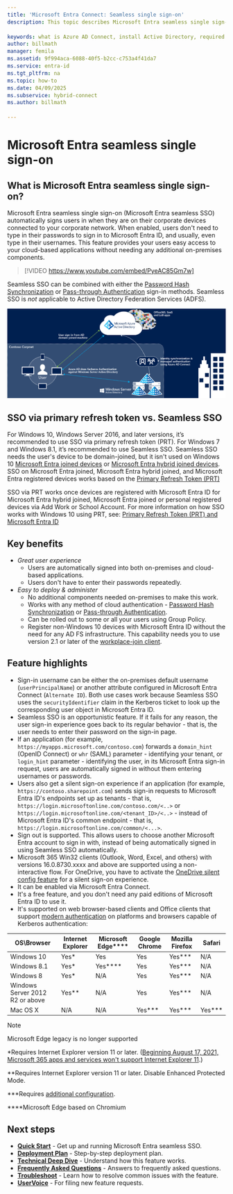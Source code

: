 ```yaml
---
title: 'Microsoft Entra Connect: Seamless single sign-on'
description: This topic describes Microsoft Entra seamless single sign-on and how it allows you to provide true single sign-on for corporate desktop users inside your corporate network.

keywords: what is Azure AD Connect, install Active Directory, required components for Azure AD, SSO, Single Sign-on
author: billmath
manager: femila
ms.assetid: 9f994aca-6088-40f5-b2cc-c753a4f41da7
ms.service: entra-id
ms.tgt_pltfrm: na
ms.topic: how-to
ms.date: 04/09/2025
ms.subservice: hybrid-connect
ms.author: billmath

---
```

# Microsoft Entra seamless single sign-on

<a name='what-is-azure-active-directory-seamless-single-sign-on'></a>

## What is Microsoft Entra seamless single sign-on?

Microsoft Entra seamless single sign-on (Microsoft Entra seamless SSO) automatically signs users in when they are on their corporate devices connected to your corporate network. When enabled, users don't need to type in their passwords to sign in to Microsoft Entra ID, and usually, even type in their usernames. This feature provides your users easy access to your cloud-based applications without needing any additional on-premises components.

>[!VIDEO https://www.youtube.com/embed/PyeAC85Gm7w]

Seamless SSO can be combined with either the [Password Hash Synchronization](how-to-connect-password-hash-synchronization.md) or [Pass-through Authentication](how-to-connect-pta.md) sign-in methods. Seamless SSO is *not* applicable to Active Directory Federation Services (ADFS).

![Seamless single sign-on](./media/how-to-connect-sso/sso1.png)

## SSO via primary refresh token vs. Seamless SSO

For Windows 10, Windows Server 2016, and later versions, it’s recommended to use SSO via primary refresh token (PRT). For Windows 7 and Windows 8.1, it’s recommended to use Seamless SSO.
Seamless SSO needs the user's device to be domain-joined, but it isn't used on Windows 10 [Microsoft Entra joined devices](~/identity/devices/concept-directory-join.md) or [Microsoft Entra hybrid joined devices](~/identity/devices/concept-hybrid-join.md). SSO on Microsoft Entra joined, Microsoft Entra hybrid joined, and Microsoft Entra registered devices works based on the [Primary Refresh Token (PRT)](~/identity/devices/concept-primary-refresh-token.md)

SSO via PRT works once devices are registered with Microsoft Entra ID for Microsoft Entra hybrid joined, Microsoft Entra joined or personal registered devices via Add Work or School Account. 
For more information on how SSO works with Windows 10 using PRT, see: [Primary Refresh Token (PRT) and Microsoft Entra ID](~/identity/devices/concept-primary-refresh-token.md)


## Key benefits

- *Great user experience*
  - Users are automatically signed into both on-premises and cloud-based applications.
  - Users don't have to enter their passwords repeatedly.
- *Easy to deploy & administer*
  - No additional components needed on-premises to make this work.
  - Works with any method of cloud authentication - [Password Hash Synchronization](how-to-connect-password-hash-synchronization.md) or [Pass-through Authentication](how-to-connect-pta.md).
  - Can be rolled out to some or all your users using Group Policy.
  - Register non-Windows 10 devices with Microsoft Entra ID without the need for any AD FS infrastructure. This capability needs you to use version 2.1 or later of the [workplace-join client](https://www.microsoft.com/download/details.aspx?id=53554).

## Feature highlights

- Sign-in username can be either the on-premises default username (`userPrincipalName`) or another attribute configured in Microsoft Entra Connect (`Alternate ID`). Both use cases work because Seamless SSO uses the `securityIdentifier` claim in the Kerberos ticket to look up the corresponding user object in Microsoft Entra ID.
- Seamless SSO is an opportunistic feature. If it fails for any reason, the user sign-in experience goes back to its regular behavior - that is, the user needs to enter their password on the sign-in page.
- If an application (for example,  `https://myapps.microsoft.com/contoso.com`) forwards a `domain_hint` (OpenID Connect) or `whr` (SAML) parameter - identifying your tenant, or `login_hint` parameter - identifying the user, in its Microsoft Entra sign-in request, users are automatically signed in without them entering usernames or passwords.
- Users also get a silent sign-on experience if an application (for example, `https://contoso.sharepoint.com`) sends sign-in requests to Microsoft Entra ID's endpoints set up as tenants - that is, `https://login.microsoftonline.com/contoso.com/<..>` or `https://login.microsoftonline.com/<tenant_ID>/<..>` - instead of Microsoft Entra ID's common endpoint - that is, `https://login.microsoftonline.com/common/<...>`.
- Sign out is supported. This allows users to choose another Microsoft Entra account to sign in with, instead of being automatically signed in using Seamless SSO automatically.
- Microsoft 365 Win32 clients (Outlook, Word, Excel, and others) with versions 16.0.8730.xxxx and above are supported using a non-interactive flow. For OneDrive, you have to activate the [OneDrive silent config feature](https://techcommunity.microsoft.com/t5/Microsoft-OneDrive-Blog/Previews-for-Silent-Sync-Account-Configuration-and-Bandwidth/ba-p/120894) for a silent sign-on experience.
- It can be enabled via Microsoft Entra Connect.
- It's a free feature, and you don't need any paid editions of Microsoft Entra ID to use it.
- It's supported on web browser-based clients and Office clients that support [modern authentication](/microsoft-365/enterprise/modern-auth-for-office-2013-and-2016) on platforms and browsers capable of Kerberos authentication:

| OS\Browser |Internet Explorer|Microsoft Edge\*\*\*\*|Google Chrome|Mozilla Firefox|Safari|
| --- | --- |--- | --- | --- | -- |
|Windows 10|Yes\*|Yes|Yes|Yes\*\*\*|N/A|
|Windows 8.1|Yes\*|Yes*\*\*\*|Yes|Yes\*\*\*|N/A|
|Windows 8|Yes\*|N/A|Yes|Yes\*\*\*|N/A|
|Windows Server 2012 R2 or above|Yes\*\*|N/A|Yes|Yes\*\*\*|N/A|
|Mac OS X|N/A|N/A|Yes\*\*\*|Yes\*\*\*|Yes\*\*\*|

 > [!NOTE]
 >Microsoft Edge legacy is no longer supported


\*Requires Internet Explorer version 11 or later. ([Beginning August 17, 2021, Microsoft 365 apps and services won't support Internet Explorer 11](https://techcommunity.microsoft.com/t5/microsoft-365-blog/microsoft-365-apps-say-farewell-to-internet-explorer-11-and/ba-p/1591666).)

\*\*Requires Internet Explorer version 11 or later. Disable Enhanced Protected Mode.

\*\*\*Requires [additional configuration](how-to-connect-sso-quick-start.md#browser-considerations).

\*\*\*\*Microsoft Edge based on Chromium

## Next steps

- [**Quick Start**](how-to-connect-sso-quick-start.md) - Get up and running Microsoft Entra seamless SSO.
- [**Deployment Plan**](~/identity/enterprise-apps/plan-sso-deployment.md) - Step-by-step deployment plan.
- [**Technical Deep Dive**](how-to-connect-sso-how-it-works.md) - Understand how this feature works.
- [**Frequently Asked Questions**](how-to-connect-sso-faq.yml) - Answers to frequently asked questions.
- [**Troubleshoot**](tshoot-connect-sso.md) - Learn how to resolve common issues with the feature.
- [**UserVoice**](https://feedback.azure.com/d365community/forum/22920db1-ad25-ec11-b6e6-000d3a4f0789) - For filing new feature requests.
